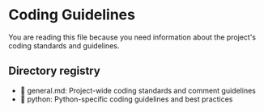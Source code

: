 # Coding Guidelines

You are reading this file because you need information about the project's coding standards and guidelines.

## Directory registry

- 📄 general.md: Project-wide coding standards and comment guidelines
- 📁 python: Python-specific coding guidelines and best practices
